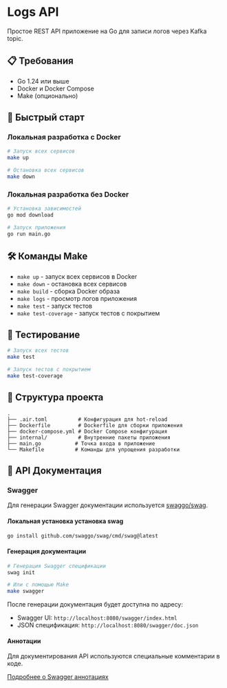 # Logs API

Простое REST API приложение на Go для записи логов через Kafka topic.

## 📋 Требования

- Go 1.24 или выше
- Docker и Docker Compose
- Make (опционально)

## 🚀 Быстрый старт

### Локальная разработка с Docker

```bash
# Запуск всех сервисов
make up

# Остановка всех сервисов
make down
```

### Локальная разработка без Docker

```bash
# Установка зависимостей
go mod download

# Запуск приложения
go run main.go
```

## 🛠 Команды Make

- `make up` - запуск всех сервисов в Docker
- `make down` - остановка всех сервисов
- `make build` - сборка Docker образа
- `make logs` - просмотр логов приложения
- `make test` - запуск тестов
- `make test-coverage` - запуск тестов с покрытием

## 🧪 Тестирование

```bash
# Запуск всех тестов
make test

# Запуск тестов с покрытием
make test-coverage
```

## 📁 Структура проекта

```
.
├── .air.toml          # Конфигурация для hot-reload
├── Dockerfile         # Dockerfile для сборки приложения
├── docker-compose.yml # Docker Compose конфигурация
├── internal/          # Внутренние пакеты приложения
├── main.go           # Точка входа в приложение
└── Makefile          # Команды для упрощения разработки
```

## 📝 API Документация

### Swagger

Для генерации Swagger документации используется [swaggo/swag](https://github.com/swaggo/swag).

#### Локальная установка установка swag

```bash
go install github.com/swaggo/swag/cmd/swag@latest
```

#### Генерация документации

```bash
# Генерация Swagger спецификации
swag init

# Или с помощью Make
make swagger
```

После генерации документация будет доступна по адресу:
- Swagger UI: `http://localhost:8080/swagger/index.html`
- JSON спецификация: `http://localhost:8080/swagger/doc.json`

#### Аннотации

Для документирования API используются специальные комментарии в коде.

[Подробнее о Swagger аннотациях](https://github.com/swaggo/swag#declarative-comments-format)


